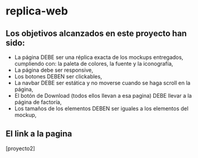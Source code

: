# replica-web

## Los objetivos alcanzados en este proyecto han sido:

- La página DEBE ser una réplica exacta de los mockups entregados, cumpliendo con: la paleta de colores, la fuente y la iconografía,
- La página debe ser responsive,
- Los botones DEBEN ser clickables,
- La navbar DEBE ser estática y no moverse cuando se haga scroll en la página,
- El botón de Download (todos ellos llevan a esa pagina) DEBE llevar a la página de factoría,
- Los tamaños de los elementos DEBEN ser iguales a los elementos del mockup,

## El link a la pagina 
[proyecto2]
